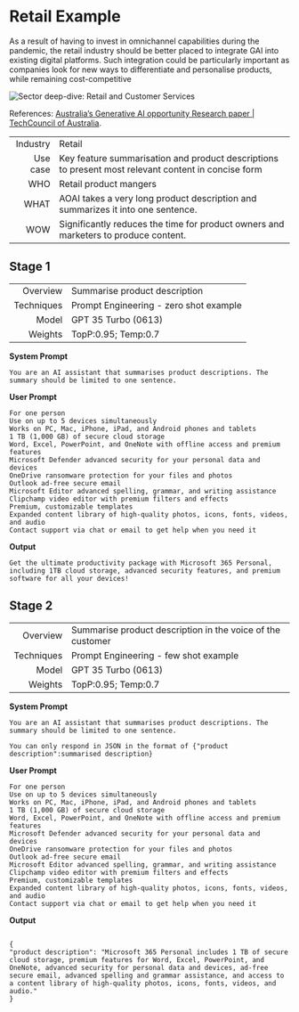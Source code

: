 # Retail Example

As a result of having to invest in omnichannel capabilities during the 
pandemic, the retail industry should be better placed to integrate 
GAI into existing digital platforms. Such integration could be 
particularly important as companies look for new ways to 
differentiate and personalise products, while remaining cost-competitive

![Sector deep-dive: Retail and Customer Services](https://raw.githubusercontent.com/rohit-lakhanpal/build-your-own-copilot/main/docs/img/retail-and-customer-services.png)

References: [Australia’s Generative AI opportunity Research paper | TechCouncil of Australia](https://techcouncil.com.au/wp-content/uploads/2023/07/230714-Australias-Gen-AI-Opportunity-Final-report-vF4.pdf).


| | |
| -: | :- |
| Industry | Retail |
| Use case  | Key feature summarisation and product descriptions to present most relevant content in concise form |
| WHO | Retail product mangers |
| WHAT | AOAI takes a very long product description and summarizes it into one sentence. |
| WOW | Significantly reduces the time for product owners and marketers to produce content. |

## Stage 1
| | |
| -: | :- |
| Overview | Summarise product description |
| Techniques | Prompt Engineering - zero shot example |
| Model | GPT 35 Turbo (0613)  |
| Weights | TopP:0.95; Temp:0.7  |

**System Prompt**

```text
You are an AI assistant that summarises product descriptions. The summary should be limited to one sentence. 
```

**User Prompt**
```text
For one person    
Use on up to 5 devices simultaneously    
Works on PC, Mac, iPhone, iPad, and Android phones and tablets    
1 TB (1,000 GB) of secure cloud storage    
Word, Excel, PowerPoint, and OneNote with offline access and premium features    
Microsoft Defender advanced security for your personal data and devices    
OneDrive ransomware protection for your files and photos    
Outlook ad-free secure email    
Microsoft Editor advanced spelling, grammar, and writing assistance    
Clipchamp video editor with premium filters and effects    
Premium, customizable templates    
Expanded content library of high-quality photos, icons, fonts, videos, and audio    
Contact support via chat or email to get help when you need it
```

**Output**

```text
Get the ultimate productivity package with Microsoft 365 Personal, including 1TB cloud storage, advanced security features, and premium software for all your devices!
```

## Stage 2

| | |
| -: | :- |
| Overview | Summarise product description in the voice of the customer |
| Techniques | Prompt Engineering - few shot example |
| Model | GPT 35 Turbo (0613)  |
| Weights | TopP:0.95; Temp:0.7  |


**System Prompt**

```text
You are an AI assistant that summarises product descriptions. The summary should be limited to one sentence. 

You can only respond in JSON in the format of {"product description":summarised description}
```

**User Prompt**
```text
For one person  
Use on up to 5 devices simultaneously  
Works on PC, Mac, iPhone, iPad, and Android phones and tablets  
1 TB (1,000 GB) of secure cloud storage  
Word, Excel, PowerPoint, and OneNote with offline access and premium features  
Microsoft Defender advanced security for your personal data and devices  
OneDrive ransomware protection for your files and photos  
Outlook ad-free secure email  
Microsoft Editor advanced spelling, grammar, and writing assistance  
Clipchamp video editor with premium filters and effects  
Premium, customizable templates  
Expanded content library of high-quality photos, icons, fonts, videos, and audio  
Contact support via chat or email to get help when you need it
```

**Output**

```text

{
"product description": "Microsoft 365 Personal includes 1 TB of secure cloud storage, premium features for Word, Excel, PowerPoint, and OneNote, advanced security for personal data and devices, ad-free secure email, advanced spelling and grammar assistance, and access to a content library of high-quality photos, icons, fonts, videos, and audio."
}
```
